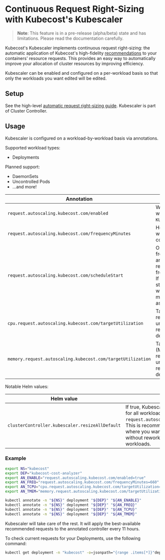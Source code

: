 Continuous Request Right-Sizing with Kubecost's Kubescaler
=================================================================

> **Note**: This feature is in a pre-release (alpha/beta) state and has limitations. Please read the documentation carefully.

Kubecost's Kubescaler implements continuous request right-sizing: the automatic application of Kubecost's high-fidelity [recommendations](https://github.com/kubecost/docs/blob/main/api-request-right-sizing-v2.md) to your containers' resource requests. This provides an easy way to automatically improve your allocation of cluster resources by improving efficiency.

Kubescaler can be enabled and configured on a per-workload basis so that only
the workloads you want edited will be edited.

## Setup

See the high-level [automatic request right-sizing guide](https://github.com/kubecost/docs/blob/main/auto-request-sizing.md). Kubescaler is part of Cluster Controller.

## Usage

Kubescaler is configured on a workload-by-workload basis via annotations.

Supported workload types:
- Deployments

Planned support:
- DaemonSets
- Uncontrolled Pods
- ...and more!

| Annotation | Description | Example(s) |
| ---------- | ----------- | ---------- |
| `request.autoscaling.kubecost.com/enabled` | Whether to autoscale the workload. See note on `KUBESCALER_RESIZE_ALL_DEFAULT`. | `true`, `false` |
| `request.autoscaling.kubecost.com/frequencyMinutes` | How often to autoscale the workload, in minutes. If unset, a conservative default is used. | `73` |
| `request.autoscaling.kubecost.com/scheduleStart` | Optional augmentation to the frequency parameter. If both are set, the workload will be resized on the scheduled frequency, aligned to the start. If frequency is 24h and the start is midnight, the workload will be rescheduled at (about) midnight every day. Formatted as RFC3339. | `2022-11-28T00:00:00Z` |
| `cpu.request.autoscaling.kubecost.com/targetUtilization` | Target utilization  (CPU) for the recommendation algorithm. If unset, the backing recommendation service's default is used. | `0.8` |
| `memory.request.autoscaling.kubecost.com/targetUtilization` | Target utilization (Memory/RAM) for the recommendation algorithm. If unset, the backing recommendation service's default is used. | `0.8` |

Notable Helm values:

| Helm value | Description | Example(s) |
| ---------- | ----------- | ---------- |
| `clusterController.kubescaler.resizeAllDefault` | If true, Kubescaler will switch to default-enabled for all workloads unless they are annotated with `request.autoscaling.kubecost.com/enabled=false`. This is recommended for low-stakes clusters where you want to prioritize workload efficiency without reworking deployment specs for all workloads. | `true` |

### Example

``` sh
export NS="kubecost"
export DEP="kubecost-cost-analyzer"
export AN_ENABLE="request.autoscaling.kubecost.com/enabled=true"
export AN_FREQ="request.autoscaling.kubecost.com/frequencyMinutes=660"
export AN_TCPU="cpu.request.autoscaling.kubecost.com/targetUtilization=0.9"
export AN_TMEM="memory.request.autoscaling.kubecost.com/targetUtilization=0.9"

kubectl annotate -n "${NS}" deployment "${DEP}" "${AN_ENABLE}"
kubectl annotate -n "${NS}" deployment "${DEP}" "${AN_FREQ}"
kubectl annotate -n "${NS}" deployment "${DEP}" "${AN_TCPU}"
kubectl annotate -n "${NS}" deployment "${DEP}" "${AN_TMEM}"
```

Kubescaler will take care of the rest. It will apply the best-available
recommended requests to the annotated controller every 11 hours.

To check current requests for your Deployments, use the following command:
``` sh
kubectl get deployment -n "kubecost" -o=jsonpath="{range .items[*]}"deployment/"{.metadata.name}{'\n'}{range .spec.template.spec.containers[*]}{.name}{'\t'}{.resources.requests}{'\n'}{end}{'\n'}{end}"
```

<!--- {"article":"10330083197975","section":"1500002777682","permissiongroup":"1500001277122"} --->
